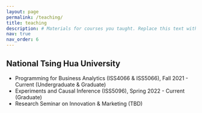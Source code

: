 ```yaml
---
layout: page
permalink: /teaching/
title: teaching
description: # Materials for courses you taught. Replace this text with your description.
nav: true
nav_order: 6
---
```


## National Tsing Hua University

- Programming for Business Analytics (ISS4066 & ISS5066), Fall 2021 - Current (Undergraduate & Graduate)
- Experiments and Causal Inference (ISS5096), Spring 2022 - Current (Graduate)
- Research Seminar on Innovation & Marketing (TBD)


<!-- For now, this page is assumed to be a static description of your courses. You can convert it to a collection similar to `_projects/` so that you can have a dedicated page for each course.

Organize your courses by years, topics, or universities, however you like! -->
